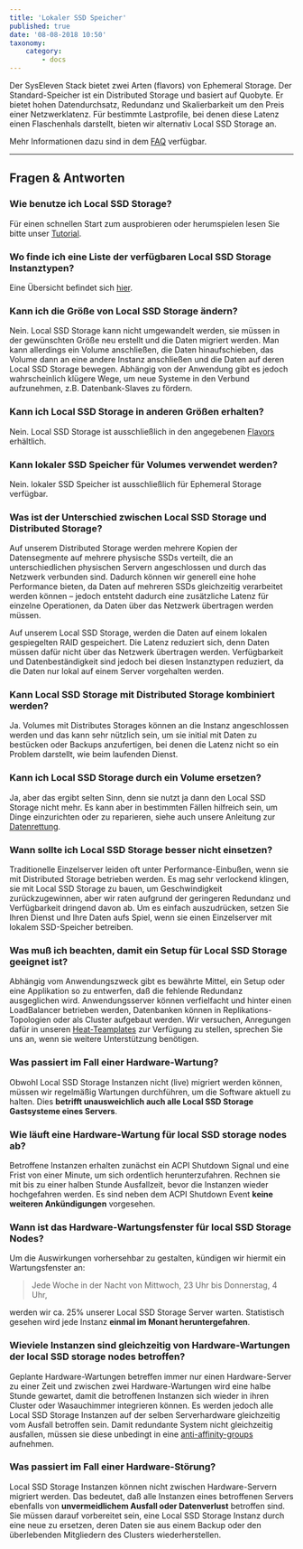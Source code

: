 ```yaml
---
title: 'Lokaler SSD Speicher'
published: true
date: '08-08-2018 10:50'
taxonomy:
    category:
        - docs
---
```


Der SysEleven Stack bietet zwei Arten (flavors) von Ephemeral Storage. Der Standard-Speicher ist ein Distributed Storage und basiert auf Quobyte. Er bietet hohen Datendurchsatz, Redundanz und Skalierbarkeit um den Preis einer Netzwerklatenz. Für bestimmte Lastprofile, bei denen diese Latenz einen Flaschenhals darstellt, bieten wir alternativ Local SSD Storage an.

Mehr Informationen dazu sind in dem [FAQ](https://docs.syseleven.de/helpcenter/de/taxonomy?name=tag&val=localstorage) verfügbar.

---

## Fragen & Antworten

### Wie benutze ich Local SSD Storage?

Für einen schnellen Start zum ausprobieren oder herumspielen lesen Sie bitte unser [Tutorial](/syseleven-stack/tutorials/local-storage/).

### Wo finde ich eine Liste der verfügbaren Local SSD Storage Instanztypen?

Eine Übersicht befindet sich [hier](/syseleven-stack/documentation/compute/).

### Kann ich die Größe von Local SSD Storage ändern?

Nein. Local SSD Storage kann nicht umgewandelt werden, sie müssen in der gewünschten Größe neu erstellt und die Daten migriert werden.
Man kann allerdings ein Volume anschließen, die Daten hinaufschieben, das Volume dann an eine andere Instanz anschließen und die Daten auf deren Local SSD Storage bewegen.
Abhängig von der Anwendung gibt es jedoch wahrscheinlich klügere Wege, um neue Systeme in den Verbund aufzunehmen, z.B. Datenbank-Slaves zu fördern.

### Kann ich Local SSD Storage in anderen Größen erhalten?

Nein. Local SSD Storage ist ausschließlich in den angegebenen [Flavors](/syseleven-stack/documentation/flavors) erhältlich.

### Kann lokaler SSD Speicher für Volumes verwendet werden?

Nein. lokaler SSD Speicher ist ausschließlich für Ephemeral Storage verfügbar.

### Was ist der Unterschied zwischen Local SSD Storage und Distributed Storage?

Auf unserem Distributed Storage werden mehrere Kopien der Datensegmente auf mehrere physische SSDs verteilt, die an unterschiedlichen physischen Servern angeschlossen und durch das Netzwerk verbunden sind. Dadurch können wir generell eine hohe Performance bieten, da Daten auf mehreren SSDs gleichzeitig verarbeitet werden können – jedoch entsteht dadurch eine zusätzliche Latenz für einzelne Operationen, da Daten über das Netzwerk übertragen werden müssen.

Auf unserem Local SSD Storage, werden die Daten auf einem lokalen gespiegelten RAID gespeichert. Die Latenz reduziert sich, denn Daten müssen dafür nicht über das Netzwerk übertragen werden. Verfügbarkeit und Datenbeständigkeit sind jedoch bei diesen Instanztypen reduziert, da die Daten nur lokal auf einem Server vorgehalten werden.

### Kann Local SSD Storage mit Distributed Storage kombiniert werden?

Ja. Volumes mit Distributes Storages können an die Instanz angeschlossen werden und das kann sehr nützlich sein, um sie initial mit Daten zu bestücken oder Backups anzufertigen, bei denen die Latenz nicht so ein Problem darstellt, wie beim laufenden Dienst.

### Kann ich Local SSD Storage durch ein Volume ersetzen?

Ja, aber das ergibt selten Sinn, denn sie nutzt ja dann den Local SSD Storage nicht mehr. Es kann aber in bestimmten Fällen hilfreich sein, um Dinge einzurichten oder zu reparieren, siehe auch unsere Anleitung zur [Datenrettung](/syseleven-stack/tutorials/nova-rescue-mode).

### Wann sollte ich Local SSD Storage besser nicht einsetzen?

Traditionelle Einzelserver leiden oft unter Performance-Einbußen, wenn sie mit Distributed Storage betrieben werden. Es mag sehr verlockend klingen, sie mit Local SSD Storage zu bauen, um Geschwindigkeit zurückzugewinnen, aber wir raten aufgrund der geringeren Redundanz und Verfügbarkeit dringend davon ab. Um es einfach auszudrücken, setzen Sie Ihren Dienst und Ihre Daten aufs Spiel, wenn sie einen Einzelserver mit lokalem SSD-Speicher betreiben.

### Was muß ich beachten, damit ein Setup für Local SSD Storage geeignet ist?

Abhängig vom Anwendungszweck gibt es bewährte Mittel, ein Setup oder eine Applikation so zu entwerfen, daß die fehlende Redundanz ausgeglichen wird. Anwendungsserver können verfielfacht und hinter einen LoadBalancer betrieben werden, Datenbanken können in Replikations-Topologien oder als Cluster aufgebaut werden. Wir versuchen, Anregungen dafür in unseren [Heat-Teamplates](https://github.com/syseleven/heat-examples) zur Verfügung zu stellen, sprechen Sie uns an, wenn sie weitere Unterstützung benötigen.

### Was passiert im Fall einer Hardware-Wartung?

Obwohl Local SSD Storage Instanzen nicht (live) migriert werden können, müssen wir regelmäßig Wartungen durchführen, um die Software aktuell zu halten. Dies **betrifft unausweichlich auch alle Local SSD Storage Gastsysteme eines Servers**.

### Wie läuft eine Hardware-Wartung für local SSD storage nodes ab?

Betroffene Instanzen erhalten zunächst ein ACPI Shutdown Signal und eine Frist von einer Minute, um sich ordentlich herunterzufahren. Rechnen sie mit bis zu einer halben Stunde Ausfallzeit, bevor die Instanzen wieder hochgefahren werden. Es sind neben dem ACPI Shutdown Event **keine weiteren Ankündigungen** vorgesehen.

### Wann ist das Hardware-Wartungsfenster für local SSD Storage Nodes?

Um die Auswirkungen vorhersehbar zu gestalten, kündigen wir hiermit ein Wartungsfenster an:

>Jede Woche in der Nacht von Mittwoch, 23 Uhr bis Donnerstag, 4 Uhr,

werden wir ca. 25% unserer Local SSD Storage Server warten. Statistisch gesehen wird jede Instanz **einmal im Monant heruntergefahren**.

### Wieviele Instanzen sind gleichzeitig von Hardware-Wartungen der local SSD storage nodes betroffen?

Geplante Hardware-Wartungen betreffen immer nur einen Hardware-Server zu einer Zeit und zwischen zwei Hardware-Wartungen wird eine halbe Stunde gewartet, damit die betroffenen Instanzen sich wieder in ihren Cluster oder Wasauchimmer integrieren können. Es werden jedoch alle Local SSD Storage Instanzen auf der selben Serverhardware gleichzeitig vom Ausfall betroffen sein. Damit redundante System nicht gleichzeitig ausfallen, müssen sie diese unbedingt in eine [anti-affinity-groups](/syseleven-stack/tutorials/affinity/) aufnehmen.

### Was passiert im Fall einer Hardware-Störung?

Local SSD Storage Instanzen können nicht zwischen Hardware-Servern migriert werden. Das bedeutet, daß alle Instanzen eines betroffenen Servers ebenfalls von **unvermeidlichem Ausfall oder Datenverlust** betroffen sind.
Sie müssen darauf vorbereitet sein, eine Local SSD Storage Instanz durch eine neue zu ersetzen, deren Daten sie aus einem Backup oder den überlebenden Mitgliedern des Clusters wiederherstellen.